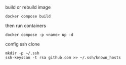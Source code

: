 build or rebuild image
```
docker compose build
```

then run containers
```
docker compose -p <name> up -d
```

config ssh clone
```
mkdir -p ~/.ssh
ssh-keyscan -t rsa github.com >> ~/.ssh/known_hosts
```
